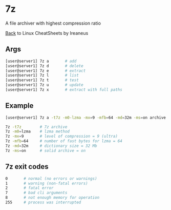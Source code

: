# 7z

A file archiver with highest compression ratio

[Back](README.md) to Linux CheatSheets by Ireaneus

## Args

```bash
[user@server1] 7z a       # add
[user@server1] 7z d       # delete
[user@server1] 7z e       # extract
[user@server1] 7z l       # list
[user@server1] 7z t       # test
[user@server1] 7z u       # update
[user@server1] 7z x       # extract with full paths
```

## Example

```bash
[user@server1] 7z a -t7z -m0-lzma -mx=9 -mfb=64 -md=32m -ms=on archive.7z dir1

7z -t7z        # 7z archive
7z -m0=lzma    # lzma method
7z -mx=9       # level of compression = 9 (ultra)
7z -mfb=64     # number of fast bytes for lzma = 64
7z -md=32m     # dictionary size = 32 Mb
7z -ms=on      # solid archive = on
```

## 7z exit codes

```bash
0       # normal (no errors or warnings)
1       # warning (non-fatal errors)
2       # fatal error
7       # bad cli arguments
8       # not enough memory for operation
255     # process was interrupted
```
